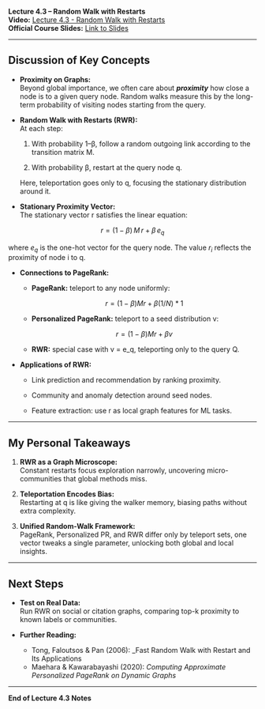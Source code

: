 
**Lecture 4.3 – Random Walk with Restarts**  
**Video:** [Lecture 4.3 - Random Walk with Restarts](https://www.youtube.com/watch?v=HbzQzUaJ_9I&list=PLoROMvodv4rOP-ImU-O1rYRg2RFxomvFp&index=12&ab_channel=StanfordOnline)  
**Official Course Slides:** [Link to Slides](https://web.stanford.edu/class/cs224w/slides/02-nodeemb.pdf)

---

## Discussion of Key Concepts

- **Proximity on Graphs:**  
    Beyond global importance, we often care about **_proximity_** how close a node is to a given query node. Random walks measure this by the long-term probability of visiting nodes starting from the query.
    
- **Random Walk with Restarts (RWR):**  
    At each step:
    
    1. With probability 1–β, follow a random outgoing link according to the transition matrix M.
        
    2. With probability β, restart at the query node q.
        
    
    Here, teleportation goes only to q, focusing the stationary distribution around it.
    
- **Stationary Proximity Vector:**  
    The stationary vector r satisfies the linear equation:
    
$$
r = (1 - \beta)\,M\,r \;+\; \beta\,e_q
$$

where $e_q$ is the one-hot vector for the query node. The value $r_i$ reflects the proximity of node i to  q.
    
- **Connections to PageRank:**
    
    - **PageRank:** teleport to any node uniformly:
        
        $$
        r = (1 - \beta) M r + \beta (1/N) * 1
        $$
        
    - **Personalized PageRank:** teleport to a seed distribution v:
        
        $$
        r = (1 - \beta) M r + \beta v
        $$
        
    - **RWR:** special case with v = e_q, teleporting only to the query Q.
        
- **Applications of RWR:**
    
    - Link prediction and recommendation by ranking proximity.
        
    - Community and anomaly detection around seed nodes.
        
    - Feature extraction: use r as local graph features for ML tasks.
        

---

## My Personal Takeaways

1. **RWR as a Graph Microscope:**  
    Constant restarts focus exploration narrowly, uncovering micro-communities that global methods miss.
    
2. **Teleportation Encodes Bias:**  
    Restarting at q is like giving the walker memory, biasing paths without extra complexity.
    
3. **Unified Random-Walk Framework:**  
    PageRank, Personalized PR, and RWR differ only by teleport sets, one vector tweaks a single parameter, unlocking both global and local insights.
    

---

## Next Steps
    
- **Test on Real Data:**  
    Run RWR on social or citation graphs, comparing top-k proximity to known labels or communities.
        
- **Further Reading:**
    - Tong, Faloutsos & Pan (2006): _Fast Random Walk with Restart and Its Applications        
    - Maehara & Kawarabayashi (2020): _Computing Approximate Personalized PageRank on Dynamic Graphs_
        
---

**End of Lecture 4.3 Notes**